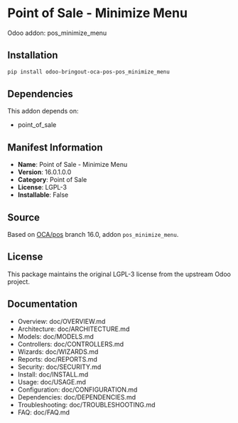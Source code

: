 # Point of Sale - Minimize Menu

Odoo addon: pos_minimize_menu

## Installation

```bash
pip install odoo-bringout-oca-pos-pos_minimize_menu
```

## Dependencies

This addon depends on:
- point_of_sale

## Manifest Information

- **Name**: Point of Sale - Minimize Menu
- **Version**: 16.0.1.0.0
- **Category**: Point of Sale
- **License**: LGPL-3
- **Installable**: False

## Source

Based on [OCA/pos](https://github.com/OCA/pos) branch 16.0, addon `pos_minimize_menu`.

## License

This package maintains the original LGPL-3 license from the upstream Odoo project.

## Documentation

- Overview: doc/OVERVIEW.md
- Architecture: doc/ARCHITECTURE.md
- Models: doc/MODELS.md
- Controllers: doc/CONTROLLERS.md
- Wizards: doc/WIZARDS.md
- Reports: doc/REPORTS.md
- Security: doc/SECURITY.md
- Install: doc/INSTALL.md
- Usage: doc/USAGE.md
- Configuration: doc/CONFIGURATION.md
- Dependencies: doc/DEPENDENCIES.md
- Troubleshooting: doc/TROUBLESHOOTING.md
- FAQ: doc/FAQ.md
